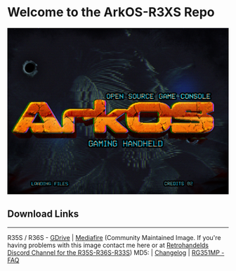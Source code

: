 # Welcome to the ArkOS-R3XS Repo
![](https://raw.githubusercontent.com/AeolusUX/ArkOS-R3XS/main/logo.bmp)
## Download Links
***
R35S / R36S - [GDrive](https://drive.google.com/file/d/10z7j7IZ7WX3y10ZJBW_a2-agcIe1Dx9m/view?usp=sharing) | 
[Mediafire](https://www.mediafire.com/file/da4193t5vsjfsbr/ArkOS_R35S-R36S_v2.0_1272024-1.img.xz/file) 
(Community Maintained Image. If you're having problems with this image contact me here or at [Retrohandelds Discord Channel for the R35S-R36S-R33S](https://discord.com/channels/741895796315914271/1185499524257558600)) MD5: | [Changelog](https://github.com/christianhaitian/arkos/raw/main/changelogs/rg351mp-changelog) | [RG351MP - FAQ](https://github.com/christianhaitian/arkos/wiki/Frequently-Asked-Questions---RG351MP)
